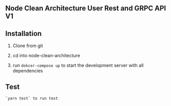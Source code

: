## Node Clean Architecture User Rest and GRPC API V1

## Installation

1. Clone from git 

2. cd into node-clean-architecture

3. run `dokcer-compose up` to start the development server with all dependencies

## Test
    `yarn test` to run test
